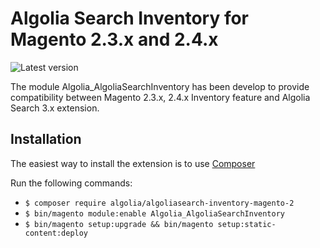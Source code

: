 Algolia Search Inventory for Magento 2.3.x and 2.4.x
==================

![Latest version](https://img.shields.io/badge/latest-1.0.2-green)

The module Algolia_AlgoliaSearchInventory has been develop to provide compatibility between Magento 2.3.x, 2.4.x Inventory feature and Algolia Search 3.x extension.

Installation
------------

The easiest way to install the extension is to use [Composer](https://getcomposer.org/)

Run the following commands:

- ```$ composer require algolia/algoliasearch-inventory-magento-2```
- ```$ bin/magento module:enable Algolia_AlgoliaSearchInventory```
- ```$ bin/magento setup:upgrade && bin/magento setup:static-content:deploy```
